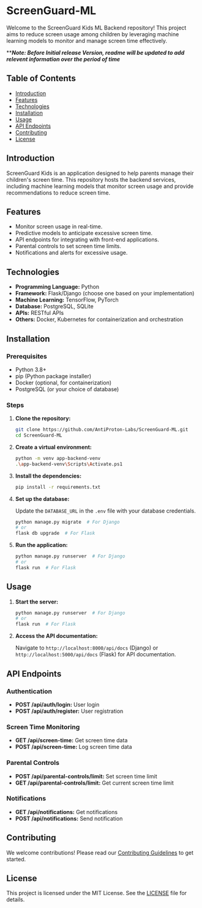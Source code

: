 # ScreenGuard-ML
Welcome to the ScreenGuard Kids ML Backend repository! This project aims to reduce screen usage among children by leveraging machine learning models to monitor and manage screen time effectively.

*****Note: Before Initial release Version, readme will be updated to add relevent information over the period of time***
## Table of Contents

- [Introduction](#introduction)
- [Features](#features)
- [Technologies](#technologies)
- [Installation](#installation)
- [Usage](#usage)
- [API Endpoints](#api-endpoints)
- [Contributing](#contributing)
- [License](#license)

## Introduction

ScreenGuard Kids is an application designed to help parents manage their children's screen time. This repository hosts the backend services, including machine learning models that monitor screen usage and provide recommendations to reduce screen time.

## Features

- Monitor screen usage in real-time.
- Predictive models to anticipate excessive screen time.
- API endpoints for integrating with front-end applications.
- Parental controls to set screen time limits.
- Notifications and alerts for excessive usage.

## Technologies

- **Programming Language:** Python
- **Framework:** Flask/Django (choose one based on your implementation)
- **Machine Learning:** TensorFlow, PyTorch
- **Database:** PostgreSQL, SQLite
- **APIs:** RESTful APIs
- **Others:** Docker, Kubernetes for containerization and orchestration

## Installation

### Prerequisites

- Python 3.8+
- pip (Python package installer)
- Docker (optional, for containerization)
- PostgreSQL (or your choice of database)

### Steps

1. **Clone the repository:**

   ```bash
   git clone https://github.com/AntiProton-Labs/ScreenGuard-ML.git
   cd ScreenGuard-ML
   ```

2. **Create a virtual environment:**

   ```bash
   python -m venv app-backend-venv
   .\app-backend-venv\Scripts\Activate.ps1
   ```

3. **Install the dependencies:**

   ```bash
   pip install -r requirements.txt
   ```

4. **Set up the database:**

   Update the `DATABASE_URL` in the `.env` file with your database credentials.

   ```bash
   python manage.py migrate  # For Django
   # or
   flask db upgrade  # For Flask
   ```

5. **Run the application:**

   ```bash
   python manage.py runserver  # For Django
   # or
   flask run  # For Flask
   ```

## Usage

1. **Start the server:**

   ```bash
   python manage.py runserver  # For Django
   # or
   flask run  # For Flask
   ```

2. **Access the API documentation:**

   Navigate to `http://localhost:8000/api/docs` (Django) or `http://localhost:5000/api/docs` (Flask) for API documentation.

## API Endpoints

### Authentication

- **POST /api/auth/login:** User login
- **POST /api/auth/register:** User registration

### Screen Time Monitoring

- **GET /api/screen-time:** Get screen time data
- **POST /api/screen-time:** Log screen time data

### Parental Controls

- **POST /api/parental-controls/limit:** Set screen time limit
- **GET /api/parental-controls/limit:** Get current screen time limit

### Notifications

- **GET /api/notifications:** Get notifications
- **POST /api/notifications:** Send notification

## Contributing

We welcome contributions! Please read our [Contributing Guidelines](CONTRIBUTING.md) to get started.

## License

This project is licensed under the MIT License. See the [LICENSE](LICENSE) file for details.


